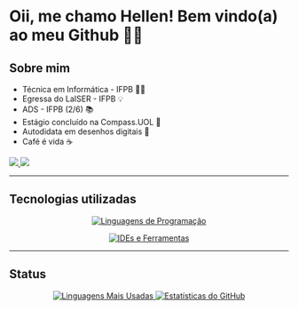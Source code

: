 # Oii, me chamo Hellen! Bem vindo(a) ao meu Github 🌸✨
## ️Sobre mim
- Técnica em Informática - IFPB 👩‍💻
- Egressa do LaISER - IFPB 💡
- ADS - IFPB (2/6) 📚
- Estágio concluído na Compass.UOL 🧡
- Autodidata em desenhos digitais 🚀
- Café é vida ☕️

<div id="redesSociais"> 
  <a href="mailto:hellen95limaaraujo@gmail.com" target="_blank">
    <img src="https://img.shields.io/badge/-Gmail-red?style=for-the-badge&logo=linkedin&logoColor=white" target="_blank">
  </a>
  <a href="https://www.linkedin.com/in/hellenilda/" target="_blank">
    <img src="https://img.shields.io/badge/-LinkedIn-%230077B5?style=for-the-badge&logo=linkedin&logoColor=white" target="_blank">
  </a>
</div>

---

## Tecnologias utilizadas

<p align="center" id="linguagens">
  <a href="https://github.com/tandpfun/skill-icons#readme">
    <img src="https://skillicons.dev/icons?i=python,java,html,css,js,cs,mysql" alt="Linguagens de Programação" />
  </a>
</p>

<p align="center" id="ides-afins">
  <a href="https://github.com/tandpfun/skill-icons#readme">
    <img src="https://skillicons.dev/icons?i=vscode,blender,androidstudio,spring,linux,unity,godot,nodejs,aws" alt="IDEs e Ferramentas" />
  </a>
</p>

---


## Status

<div align="center" id="informacoes-do-perfil">
  <a href="https://github.com/Hellenilda">
    <img src="https://github-readme-stats-sigma-five.vercel.app/api/top-langs/?username=hellenilda&theme=radical&line_height=40" alt="Linguagens Mais Usadas"/>
    <img src="https://github-readme-stats-sigma-five.vercel.app/api?username=hellenilda&show_icons=true&theme=radical&include_all_commits=true&count_private=true" alt="Estatísticas do GitHub"/>  
  </a>
</div>

